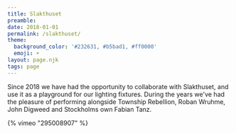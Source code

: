 ```yaml
---
title: Slakthuset
preamble:
date: 2018-01-01
permalink: /slakthuset/
theme:
  background_color: '#232631, #b5bad1, #ff0000'
  emoji: ☀
layout: page.njk
tags: page
---
```


Since 2018 we have had the opportunity to collaborate with Slakthuset, and use it as a playground for our lighting fixtures. During the years we've had the pleasure of performing alongside Township Rebellion, Roban Wruhme, John Digweed and Stockholms own Fabian Tanz.

{% vimeo "295008907" %}

